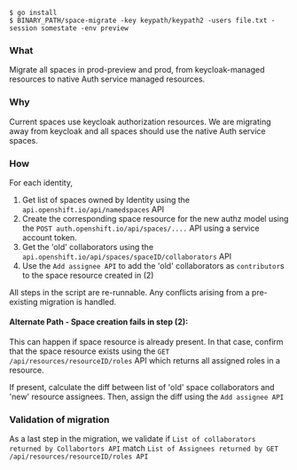 
```
$ go install
$ BINARY_PATH/space-migrate -key keypath/keypath2 -users file.txt -session somestate -env preview
```
### What 
Migrate all spaces in prod-preview and prod, from keycloak-managed resources to native Auth service managed resources.

### Why

Current spaces use keycloak authorization resources. We are migrating away from keycloak and all spaces should use the native Auth service spaces.

### How

For each identity,
1. Get list of spaces owned by Identity using the `api.openshift.io/api/namedspaces` API
2. Create the corresponding space resource for the new authz model using the `POST auth.openshift.io/api/spaces/....` API using a service account token.
3. Get the 'old' collaborators using the `api.openshift.io/api/spaces/spaceID/collaborators` API
4. Use the `Add assignee API` to add the 'old' collaborators as `contributor`s  to the space resource created in (2)

All steps in the script are re-runnable. Any conflicts arising from a pre-existing migration is handled.

#### Alternate Path - Space creation fails in step (2): 

This can happen if space resource is already present. In that case, confirm that the space resource exists using the `GET /api/resources/resourceID/roles` API which returns all assigned roles in a resource.

If present, calculate the diff between list of 'old' space collaborators and 'new' resource assignees. Then, assign the diff using the `Add assignee API`

### Validation of migration

As a last step in the migration, we validate if 
`List of collaborators returned by Collabortors API` match `List of Assignees returned by GET /api/resources/resourceID/roles API`



